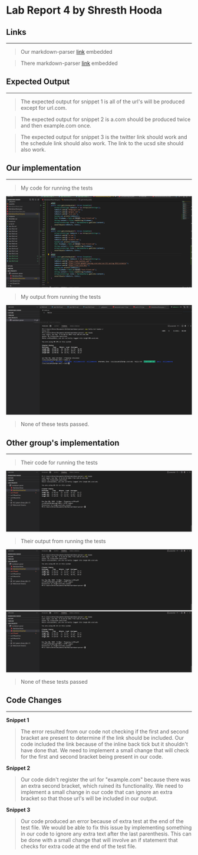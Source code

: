 # Lab Report 4 by Shresth Hooda

## Links
---


> Our markdown-parser [link](https://github.com/Shresthhooda/markdown-parser) embedded

>There markdown-parser [link](https://github.com/alixintong/markdown-parser) embedded

## Expected Output
---
>The expected output for snippet 1 is all of the url's will be produced except for url.com.

>The expected output for snippet 2 is a.com should be produced twice and then example.com once.

>The expected output for snippet 3 is the twitter link should work and the schedule link should also work. The link to the ucsd site should also work.
## Our implementation
---
>My code for running the tests

<img src="https://github.com/Shresthhooda/cse15l-lab-reports/blob/main/LabReport4Images/myimplementationtests.PNG?raw=true" alt="Image" />

>My output from running the tests

<img src="https://github.com/Shresthhooda/cse15l-lab-reports/blob/main/LabReport3Images/1.3.PNG?raw=true" alt="Image" />

> None of these tests passed.


## Other group's implementation
---
>Their code for running the tests

<img src="https://github.com/Shresthhooda/cse15l-lab-reports/blob/main/LabReport3Images/1.2.PNG?raw=true" alt="Image" />

>Their output from running the tests

<img src="https://github.com/Shresthhooda/cse15l-lab-reports/blob/main/LabReport3Images/1.2.PNG?raw=true" alt="Image" />

<img src="https://github.com/Shresthhooda/cse15l-lab-reports/blob/main/LabReport3Images/1.2.PNG?raw=true" alt="Image" />

>None of these tests passed

## Code Changes
---
**Snippet 1**
>The error resulted from our code not checking if the first and second bracket are present to determine if the link should be included. Our code included the link because of the inline back tick but it shouldn't have done that. We need to implement a small change that will check for the first and second bracket being present in our code.

**Snippet 2**
>Our code didn't register the url for "example.com" because there was an extra second bracket, which ruined its functionality. We need to implement a small change in our code that can ignore an extra bracket so that those url's will be included in our output.

**Snippet 3**
>Our code produced an error because of extra test at the end of the test file. We would be able to fix this issue by implementing something in our code to ignore any extra text after the last parenthesis. This can be done with a small change that will involve an if statement that checks for extra code at the end of the test file. 
